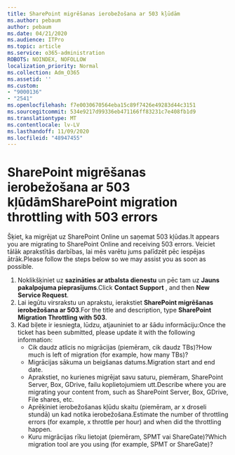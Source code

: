 ```yaml
---
title: SharePoint migrēšanas ierobežošana ar 503 kļūdām
ms.author: pebaum
author: pebaum
ms.date: 04/21/2020
ms.audience: ITPro
ms.topic: article
ms.service: o365-administration
ROBOTS: NOINDEX, NOFOLLOW
localization_priority: Normal
ms.collection: Adm_O365
ms.assetid: ''
ms.custom:
- "9000136"
- "2541"
ms.openlocfilehash: f7e0030670564eba15c89f7426e49283d44c3151
ms.sourcegitcommit: 534e9217d99336eb471166ff83231c7e408fb1d9
ms.translationtype: MT
ms.contentlocale: lv-LV
ms.lasthandoff: 11/09/2020
ms.locfileid: "48947455"
---
```

# <a name="sharepoint-migration-throttling-with-503-errors"></a><span data-ttu-id="3d4c9-102">SharePoint migrēšanas ierobežošana ar 503 kļūdām</span><span class="sxs-lookup"><span data-stu-id="3d4c9-102">SharePoint migration throttling with 503 errors</span></span>

<span data-ttu-id="3d4c9-103">Šķiet, ka migrējat uz SharePoint Online un saņemat 503 kļūdas.</span><span class="sxs-lookup"><span data-stu-id="3d4c9-103">It appears you are migrating to SharePoint Online and receiving 503 errors.</span></span> <span data-ttu-id="3d4c9-104">Veiciet tālāk aprakstītās darbības, lai mēs varētu jums palīdzēt pēc iespējas ātrāk.</span><span class="sxs-lookup"><span data-stu-id="3d4c9-104">Please follow the steps below so we may assist you as soon as possible.</span></span>

1. <span data-ttu-id="3d4c9-105">Noklikšķiniet uz **sazināties ar atbalsta dienestu** un pēc tam uz **Jauns pakalpojuma pieprasījums**.</span><span class="sxs-lookup"><span data-stu-id="3d4c9-105">Click **Contact Support** , and then **New Service Request**.</span></span>
2. <span data-ttu-id="3d4c9-106">Lai iegūtu virsrakstu un aprakstu, ierakstiet **SharePoint migrēšanas ierobežošana ar 503**.</span><span class="sxs-lookup"><span data-stu-id="3d4c9-106">For the title and description, type **SharePoint Migration Throttling with 503**.</span></span>
3. <span data-ttu-id="3d4c9-107">Kad biļete ir iesniegta, lūdzu, atjauniniet to ar šādu informāciju:</span><span class="sxs-lookup"><span data-stu-id="3d4c9-107">Once the ticket has been submitted, please update it with the following information:</span></span>
    - <span data-ttu-id="3d4c9-108">Cik daudz atlicis no migrācijas (piemēram, cik daudz TBs)?</span><span class="sxs-lookup"><span data-stu-id="3d4c9-108">How much is left of migration (for example, how many TBs)?</span></span>
    - <span data-ttu-id="3d4c9-109">Migrācijas sākuma un beigšanas datums.</span><span class="sxs-lookup"><span data-stu-id="3d4c9-109">Migration start and end date.</span></span>
    - <span data-ttu-id="3d4c9-110">Aprakstiet, no kurienes migrējat savu saturu, piemēram, SharePoint Server, Box, GDrive, failu koplietojumiem utt.</span><span class="sxs-lookup"><span data-stu-id="3d4c9-110">Describe where you are migrating your content from, such as SharePoint Server, Box, GDrive, File shares, etc.</span></span>
    - <span data-ttu-id="3d4c9-111">Aprēķiniet ierobežošanas kļūdu skaitu (piemēram, ar x droseli stundā) un kad notika ierobežošana.</span><span class="sxs-lookup"><span data-stu-id="3d4c9-111">Estimate the number of throttling errors (for example, x throttle per hour) and when did the throttling happen.</span></span>
    - <span data-ttu-id="3d4c9-112">Kuru migrācijas rīku lietojat (piemēram, SPMT vai ShareGate)?</span><span class="sxs-lookup"><span data-stu-id="3d4c9-112">Which migration tool are you using (for example, SPMT or ShareGate)?</span></span>
